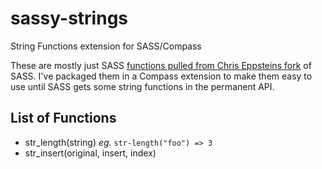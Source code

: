 sassy-strings
=============

String Functions extension for SASS/Compass

These are mostly just SASS [functions pulled from Chris Eppsteins fork](https://github.com/chriseppstein/sass/blob/a07a585f8ec743b8b0948a824100ce7567447aca/lib/sass/script/functions.rb) of SASS. I've packaged them in a Compass extension to make them easy to use until SASS gets some string functions in the permanent API.

List of Functions
-----------------

* str_length(string) *eg.* `str-length("foo") => 3`
* str_insert(original, insert, index)
